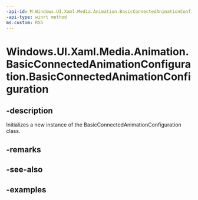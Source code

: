 ```yaml
---
-api-id: M:Windows.UI.Xaml.Media.Animation.BasicConnectedAnimationConfiguration.#ctor
-api-type: winrt method
ms.custom: RS5
---
```


<!-- Method syntax.
public BasicConnectedAnimationConfiguration.BasicConnectedAnimationConfiguration()
-->

# Windows.UI.Xaml.Media.Animation.BasicConnectedAnimationConfiguration.BasicConnectedAnimationConfiguration

## -description
Initializes a new instance of the BasicConnectedAnimationConfiguration class.


## -remarks

## -see-also

## -examples

